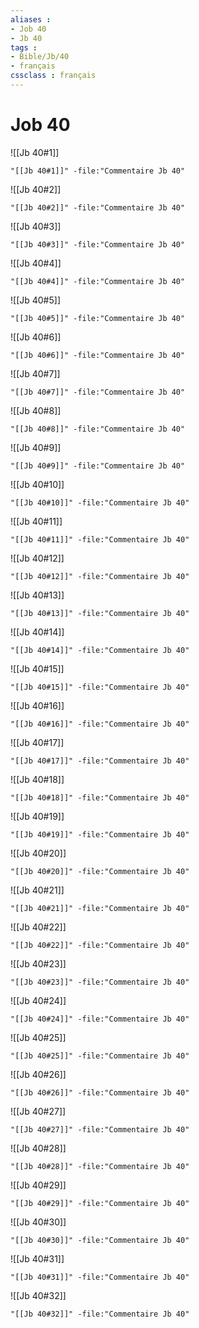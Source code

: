 ```yaml
---
aliases : 
- Job 40
- Jb 40
tags : 
- Bible/Jb/40
- français
cssclass : français
---
```


# Job 40

![[Jb 40#1]]

```query
"[[Jb 40#1]]" -file:"Commentaire Jb 40"
```

![[Jb 40#2]]

```query
"[[Jb 40#2]]" -file:"Commentaire Jb 40"
```

![[Jb 40#3]]

```query
"[[Jb 40#3]]" -file:"Commentaire Jb 40"
```

![[Jb 40#4]]

```query
"[[Jb 40#4]]" -file:"Commentaire Jb 40"
```

![[Jb 40#5]]

```query
"[[Jb 40#5]]" -file:"Commentaire Jb 40"
```

![[Jb 40#6]]

```query
"[[Jb 40#6]]" -file:"Commentaire Jb 40"
```

![[Jb 40#7]]

```query
"[[Jb 40#7]]" -file:"Commentaire Jb 40"
```

![[Jb 40#8]]

```query
"[[Jb 40#8]]" -file:"Commentaire Jb 40"
```

![[Jb 40#9]]

```query
"[[Jb 40#9]]" -file:"Commentaire Jb 40"
```

![[Jb 40#10]]

```query
"[[Jb 40#10]]" -file:"Commentaire Jb 40"
```

![[Jb 40#11]]

```query
"[[Jb 40#11]]" -file:"Commentaire Jb 40"
```

![[Jb 40#12]]

```query
"[[Jb 40#12]]" -file:"Commentaire Jb 40"
```

![[Jb 40#13]]

```query
"[[Jb 40#13]]" -file:"Commentaire Jb 40"
```

![[Jb 40#14]]

```query
"[[Jb 40#14]]" -file:"Commentaire Jb 40"
```

![[Jb 40#15]]

```query
"[[Jb 40#15]]" -file:"Commentaire Jb 40"
```

![[Jb 40#16]]

```query
"[[Jb 40#16]]" -file:"Commentaire Jb 40"
```

![[Jb 40#17]]

```query
"[[Jb 40#17]]" -file:"Commentaire Jb 40"
```

![[Jb 40#18]]

```query
"[[Jb 40#18]]" -file:"Commentaire Jb 40"
```

![[Jb 40#19]]

```query
"[[Jb 40#19]]" -file:"Commentaire Jb 40"
```

![[Jb 40#20]]

```query
"[[Jb 40#20]]" -file:"Commentaire Jb 40"
```

![[Jb 40#21]]

```query
"[[Jb 40#21]]" -file:"Commentaire Jb 40"
```

![[Jb 40#22]]

```query
"[[Jb 40#22]]" -file:"Commentaire Jb 40"
```

![[Jb 40#23]]

```query
"[[Jb 40#23]]" -file:"Commentaire Jb 40"
```

![[Jb 40#24]]

```query
"[[Jb 40#24]]" -file:"Commentaire Jb 40"
```

![[Jb 40#25]]

```query
"[[Jb 40#25]]" -file:"Commentaire Jb 40"
```

![[Jb 40#26]]

```query
"[[Jb 40#26]]" -file:"Commentaire Jb 40"
```

![[Jb 40#27]]

```query
"[[Jb 40#27]]" -file:"Commentaire Jb 40"
```

![[Jb 40#28]]

```query
"[[Jb 40#28]]" -file:"Commentaire Jb 40"
```

![[Jb 40#29]]

```query
"[[Jb 40#29]]" -file:"Commentaire Jb 40"
```

![[Jb 40#30]]

```query
"[[Jb 40#30]]" -file:"Commentaire Jb 40"
```

![[Jb 40#31]]

```query
"[[Jb 40#31]]" -file:"Commentaire Jb 40"
```

![[Jb 40#32]]

```query
"[[Jb 40#32]]" -file:"Commentaire Jb 40"
```

